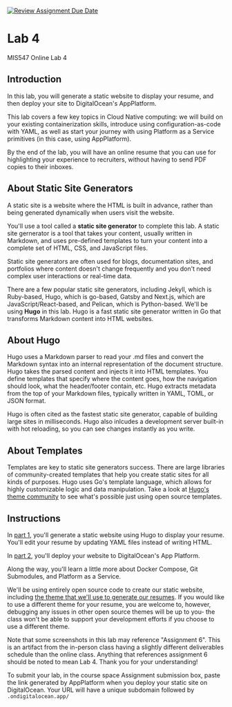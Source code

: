 [![Review Assignment Due Date](https://classroom.github.com/assets/deadline-readme-button-22041afd0340ce965d47ae6ef1cefeee28c7c493a6346c4f15d667ab976d596c.svg)](https://classroom.github.com/a/UFmfjuOf)
# Lab 4
MIS547 Online Lab 4

## Introduction
In this lab, you will generate a static website to display your resume, and then deploy your site to DigitalOcean's AppPlatform. 

This lab covers a few key topics in Cloud Native computing: we will build on your existing containerization skills, introduce using configuration-as-code with YAML, as well as start your journey with using Platform as a Service primitives (in this case, using AppPlatform). 

By the end of the lab, you will have an online resume that you can use for highlighting your experience to recruiters, without having to send PDF copies to their inboxes. 

## About Static Site Generators
A static site is a website where the HTML is built in advance, rather than being generated dynamically when users visit the website. 

You'll use a tool called a **static site generator** to complete this lab. A static site gernerator is a tool that takes your content, usually written in Markdown, and uses pre-defined templates to turn your content into a complete set of HTML, CSS, and JavaScript files. 

Static site generators are often used for blogs, documentation sites, and portfolios where content doesn't change frequently and you don't need complex user interactions or real-time data.

There are a few popular static site generators, including Jekyll, which is Ruby-based, Hugo, which is go-based, Gatsby and Next.js, which are JavaScript/React-based, and Pelican, which is Python-based. We'll be using **Hugo** in this lab. Hugo is a fast static site generator written in Go that transforms Markdown content into HTML websites. 

## About Hugo
Hugo uses a Markdown parser to read your .md files and convert the Markdown syntax into an internal representation of the document structure. Hugo takes the parsed content and injects it into HTML templates. You define templates that specify where the content goes, how the navigation should look, what the header/footer contain, etc. Hugo extracts metadata from the top of your Markdown files, typically written in YAML, TOML, or JSON format. 

Hugo is often cited as the fastest static site generator, capable of building large sites in milliseconds. Hugo also inlcudes a development server built-in with hot reloading, so you can see changes instantly as you write. 

## About Templates
Templates are key to static site generators success. There are large libraries of community-created templates that help you create static sites for all kinds of purposes. Hugo uses Go's template language, which allows for highly customizable logic and data manipulation. Take a look at [Hugo's theme community](https://themes.gohugo.io/) to see what's possible just using open source templates.  

## Instructions

In [part 1](/part1/README.md), you'll generate a static website using Hugo to display your resume. You'll edit your resume by updating YAML files instead of writing HTML.

In [part 2](/part2/README.md), you'll deploy your website to DigitalOcean's App Platform. 

Along the way, you'll learn a little more about Docker Compose, Git Submodules, and Platform as a Service. 

We'll be using entirely open source code to create our static website, including [the theme that we'll use to generate our resumes](https://themes.gohugo.io/themes/resume-a4/). If you would like to use a different theme for your resume, you are welcome to, however, debugging any issues in other open source themes will be up to you- the class won't be able to support your development efforts if you choose to use a different theme.
<aside>
  Note that some screenshots in this lab may reference "Assignment 6". This is an artifact from the in-person class having a slightly different deliverables schedule than the online class. Anything that references assignment 6 should be noted to mean Lab 4. Thank you for your understanding!
</aside>

To submit your lab, in the course space Assignment submission box, paste the link generated by AppPlatform when you deploy your static site on DigitalOcean. Your URL will have a unique subdomain followed by `.ondigitalocean.app/` 
